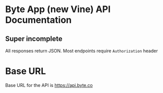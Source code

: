 # Byte App (new Vine) API Documentation
## Super incomplete

All responses return JSON. Most endpoints require `Authorization` header

# Base URL

Base URL for the API is https://api.byte.co